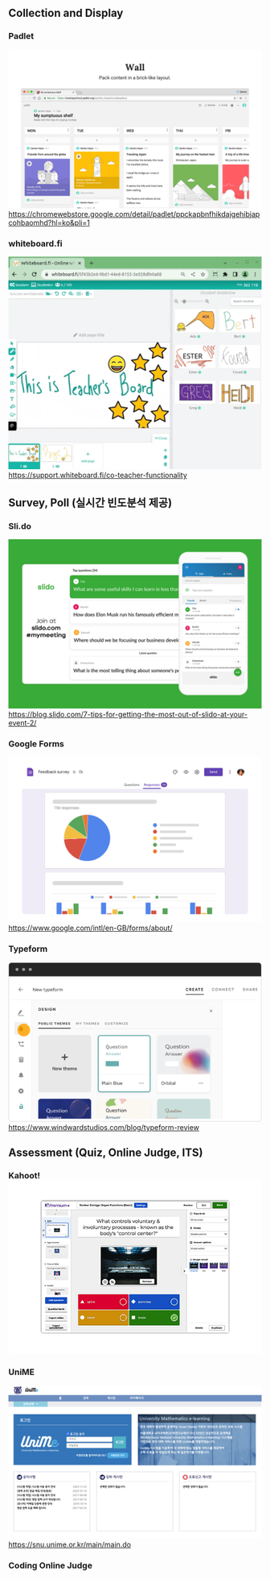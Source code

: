 ## Collection and Display

### Padlet
![](atts/Pasted%20image%2020241022111132.png)
https://chromewebstore.google.com/detail/padlet/ppckapbnfhikdajgehibjapcohbaomhd?hl=ko&pli=1
### whiteboard.fi
![](atts/Pasted%20image%2020241022111334.png)
https://support.whiteboard.fi/co-teacher-functionality
## Survey, Poll (실시간 빈도분석 제공)
### Sli.do
![](atts/Pasted%20image%2020241022111020.png)
https://blog.slido.com/7-tips-for-getting-the-most-out-of-slido-at-your-event-2/

### Google Forms
![](atts/Pasted%20image%2020241022111523.png)
https://www.google.com/intl/en-GB/forms/about/

### Typeform
![](atts/Pasted%20image%2020241022150252.png)
https://www.windwardstudios.com/blog/typeform-review
## Assessment (Quiz, Online Judge, ITS)
### Kahoot!![](atts/Pasted%20image%2020241022094603.png)
### UniME
![](atts/Pasted%20image%2020241022145913.png)
https://snu.unime.or.kr/main/main.do
### Coding Online Judge
